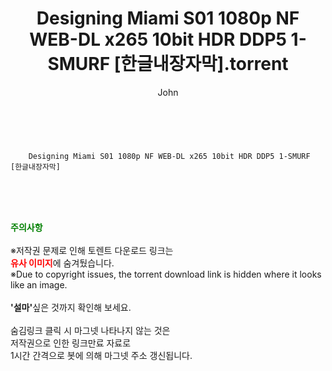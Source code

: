 ﻿---
layout: post
title:  "    Designing Miami S01 1080p NF WEB-DL x265 10bit HDR DDP5 1-SMURF [한글내장자막].torrent"
author: John
categories: [ 드라마 ]
tags: [  ]
image:  
description: "    Designing Miami S01 1080p NF WEB-DL x265 10bit HDR DDP5 1-SMURF [한글내장자막] torrent 정보 공유"
toc: true
toc_sticky: true
---

<br>

        Designing Miami S01 1080p NF WEB-DL x265 10bit HDR DDP5 1-SMURF [한글내장자막]  
    
<br><br><br>
<p data-ke-size="size16"><b><span style="color: green;">주의사항</span></b><br /><br />※저작권 문제로 인해 토렌트 다운로드 링크는<br /><b><span style="color: red;">유사 이미지</span></b>에 숨겨뒀습니다.<br />※Due to copyright issues, the torrent download link is hidden where it looks like an image.<br /><br /><b>'설마'</b>싶은 것까지 확인해 보세요.<br /><br />숨김링크 클릭 시 마그넷 나타나지 않는 것은<br />저작권으로 인한 링크만료 자료로<br />1시간 간격으로 봇에 의해 마그넷 주소 갱신됩니다.</p>

